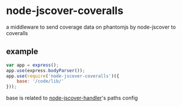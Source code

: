 # node-jscover-coveralls

a middleware to send coverage data on phantomjs by node-jscover to coveralls

## example

``` javascript
var app = express();
app.use(express.bodyParser());
app.use(require('node-jscover-coveralls')({
    base: '/code/lib/'
}));
```

base is related to [node-jscover-handler](https://github.com/yiminghe/node-jscover-handler)'s paths config
